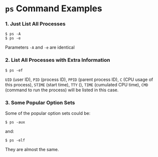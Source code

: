 # `ps` Command Examples

### 1. Just List All Processes

```console
$ ps -A
$ ps -e
```

Parameters `-A` and `-e` are identical

### 2. List All Processes with Extra Information

```console
$ ps -ef
```

`UID` (user ID), `PID` (process ID), `PPID` (parent process ID), `C` (CPU usage of this process), `STIME` (start time), `TTY` (), `TIME` (cumulated CPU time), `CMD` (command to run the process) will be listed in this case.

### 3. Some Popular Option Sets

Some of the popular option sets could be:

```
$ ps -aux
```

and:

```
$ ps -elf
```

They are almost the same.
